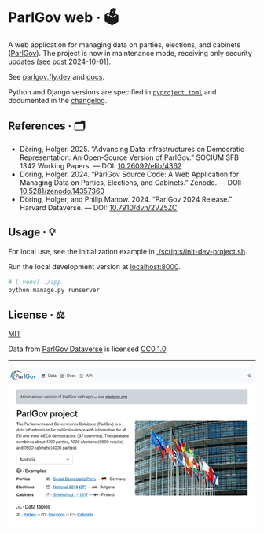 # ParlGov web · 🗳️

A web application for managing data on parties, elections, and cabinets ([ParlGov](https://parlgov.org/)). The project is now in maintenance mode,
receiving only security updates (see [post 2024-10-01](https://parlgov.org/2024/10/01/retiring-from-parlgov/)).

See [parlgov.fly.dev](https://parlgov.fly.dev/) and [docs](./docs).

Python and Django versions are specified in [`pyproject.toml`](./pyproject.toml)
and documented in the [changelog](./CHANGELOG.md).

## References · 🗂️

- Döring, Holger. 2025. “Advancing Data Infrastructures on Democratic
  Representation: An Open-Source Version of ParlGov.” SOCIUM SFB 1342 Working
  Papers. — DOI: [10.26092/elib/4362](https://doi.org/10.26092/elib/4362)
- Döring, Holger. 2024. “ParlGov Source Code: A Web Application for Managing
  Data on Parties, Elections, and Cabinets.” Zenodo. — DOI:
  [10.5281/zenodo.14357360](https://doi.org/10.5281/zenodo.14357360)
- Döring, Holger, and Philip Manow. 2024. “ParlGov 2024 Release.” Harvard
  Dataverse. — DOI: [10.7910/dvn/2VZ5ZC](https://doi.org/10.7910/dvn/2vz5zc)

## Usage · 💡

For local use, see the initialization example in
[./scripts/init-dev-project.sh](./scripts/init-dev-project.sh).

Run the local development version at [localhost:8000](http://localhost:8000/).

```sh
# (.venv) ./app
python manage.py runserver
```

## License · ⚖️

[MIT](./LICENSE)

Data from [ParlGov
Dataverse](https://dataverse.harvard.edu/dataset.xhtml?persistentId=doi:10.7910/DVN/2VZ5ZC)
is licensed [CC0 1.0](https://creativecommons.org/publicdomain/zero/1.0/).

---

![ParlGov web 2007–2024](./docs/assets/parlgov-web_2024.png)
